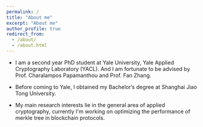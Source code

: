 ```yaml
---
permalink: /
title: "About me"
excerpt: "About me"
author_profile: true
redirect_from: 
  - /about/
  - /about.html
---
```


- I am a second year PhD student at Yale University, Yale Applied Cryptography Laboratory (YACL). And I am fortunate to be advised by Prof. Charalampos Papamanthou and Prof. Fan Zhang.

- Before coming to Yale, I obtained my Bachelor’s degree at Shanghai Jiao Tong University.

- My main research interests lie in the general area of applied cryptography, currently I'm working on optimizing the performance of merkle tree in blockchain protocols.